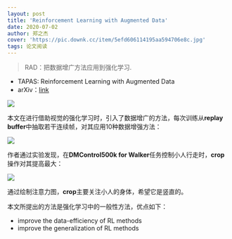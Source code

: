 ```yaml
---
layout: post
title: 'Reinforcement Learning with Augmented Data'
date: 2020-07-02
author: 郑之杰
cover: 'https://pic.downk.cc/item/5efd606114195aa594706e8c.jpg'
tags: 论文阅读
---
```


> RAD：把数据增广方法应用到强化学习.

- TAPAS: Reinforcement Learning with Augmented Data
- arXiv：[link](https://arxiv.org/abs/2004.14990)

![](https://pic.downk.cc/item/5efd68f414195aa594741245.jpg)

本文在进行借助视觉的强化学习时，引入了数据增广的方法，每次训练从**replay buffer**中抽取若干连续帧，对其应用10种数据增强方法：

![](https://pic.downk.cc/item/5efd687114195aa59473d25f.jpg)

作者通过实验发现，在**DMControl500k for Walker**任务控制小人行走时，**crop**操作对其提高最大：

![](https://pic.downk.cc/item/5efd69bc14195aa594746e14.jpg)

通过绘制注意力图，**crop**主要关注小人的身体，希望它是竖直的。

本文所提出的方法是强化学习中的一般性方法，优点如下：
- improve the data-efficiency of RL methods
- improve the generalization of RL methods
